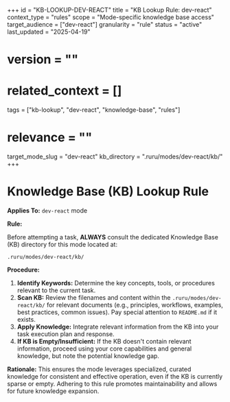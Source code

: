 +++
id = "KB-LOOKUP-DEV-REACT"
title = "KB Lookup Rule: dev-react"
context_type = "rules"
scope = "Mode-specific knowledge base access"
target_audience = ["dev-react"]
granularity = "rule"
status = "active"
last_updated = "2025-04-19"
# version = ""
# related_context = []
tags = ["kb-lookup", "dev-react", "knowledge-base", "rules"]
# relevance = ""
target_mode_slug = "dev-react"
kb_directory = ".ruru/modes/dev-react/kb/"
+++

# Knowledge Base (KB) Lookup Rule

**Applies To:** `dev-react` mode

**Rule:**

Before attempting a task, **ALWAYS** consult the dedicated Knowledge Base (KB) directory for this mode located at:

`.ruru/modes/dev-react/kb/`

**Procedure:**

1.  **Identify Keywords:** Determine the key concepts, tools, or procedures relevant to the current task.
2.  **Scan KB:** Review the filenames and content within the `.ruru/modes/dev-react/kb/` for relevant documents (e.g., principles, workflows, examples, best practices, common issues). Pay special attention to `README.md` if it exists.
3.  **Apply Knowledge:** Integrate relevant information from the KB into your task execution plan and response.
4.  **If KB is Empty/Insufficient:** If the KB doesn't contain relevant information, proceed using your core capabilities and general knowledge, but note the potential knowledge gap.

**Rationale:** This ensures the mode leverages specialized, curated knowledge for consistent and effective operation, even if the KB is currently sparse or empty. Adhering to this rule promotes maintainability and allows for future knowledge expansion.
